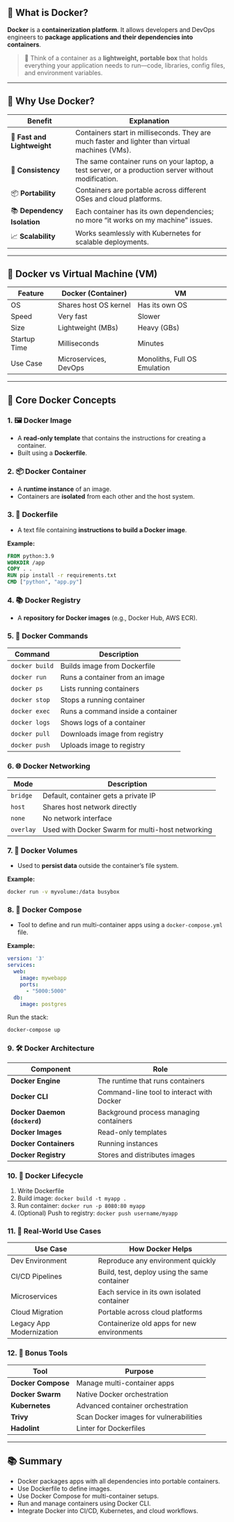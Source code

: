 ## 🐳 What is Docker?

**Docker** is a **containerization platform**. It allows developers and DevOps engineers to **package applications and their dependencies into containers**.

> 🔹 Think of a container as a **lightweight, portable box** that holds everything your application needs to run—code, libraries, config files, and environment variables.

---

## 🔧 Why Use Docker?

| Benefit                     | Explanation                                                                                         |
| --------------------------- | --------------------------------------------------------------------------------------------------- |
| 🚀 **Fast and Lightweight** | Containers start in milliseconds. They are much faster and lighter than virtual machines (VMs).     |
| 🔄 **Consistency**          | The same container runs on your laptop, a test server, or a production server without modification. |
| 📦 **Portability**          | Containers are portable across different OSes and cloud platforms.                                  |
| 📚 **Dependency Isolation** | Each container has its own dependencies; no more “it works on my machine” issues.                   |
| 📈 **Scalability**          | Works seamlessly with Kubernetes for scalable deployments.                                          |

---

## 📁 Docker vs Virtual Machine (VM)

| Feature      | Docker (Container)    | VM                           |
| ------------ | --------------------- | ---------------------------- |
| OS           | Shares host OS kernel | Has its own OS               |
| Speed        | Very fast             | Slower                       |
| Size         | Lightweight (MBs)     | Heavy (GBs)                  |
| Startup Time | Milliseconds          | Minutes                      |
| Use Case     | Microservices, DevOps | Monoliths, Full OS Emulation |

---

## 🧱 Core Docker Concepts

### 1. 🖼️ **Docker Image**

* A **read-only template** that contains the instructions for creating a container.
* Built using a **Dockerfile**.

### 2. 📦 **Docker Container**

* A **runtime instance** of an image.
* Containers are **isolated** from each other and the host system.

### 3. 📝 **Dockerfile**

* A text file containing **instructions to build a Docker image**.

**Example:**

```Dockerfile
FROM python:3.9
WORKDIR /app
COPY . .
RUN pip install -r requirements.txt
CMD ["python", "app.py"]
```

### 4. 📚 **Docker Registry**

* A **repository for Docker images** (e.g., Docker Hub, AWS ECR).

### 5. 🔀 **Docker Commands**

| Command        | Description                       |
| -------------- | --------------------------------- |
| `docker build` | Builds image from Dockerfile      |
| `docker run`   | Runs a container from an image    |
| `docker ps`    | Lists running containers          |
| `docker stop`  | Stops a running container         |
| `docker exec`  | Runs a command inside a container |
| `docker logs`  | Shows logs of a container         |
| `docker pull`  | Downloads image from registry     |
| `docker push`  | Uploads image to registry         |

### 6. 🌐 **Docker Networking**

| Mode      | Description                                      |
| --------- | ------------------------------------------------ |
| `bridge`  | Default, container gets a private IP             |
| `host`    | Shares host network directly                     |
| `none`    | No network interface                             |
| `overlay` | Used with Docker Swarm for multi-host networking |

### 7. 💾 **Docker Volumes**

* Used to **persist data** outside the container’s file system.

**Example:**

```bash
docker run -v myvolume:/data busybox
```

### 8. 🔄 **Docker Compose**

* Tool to define and run multi-container apps using a `docker-compose.yml` file.

**Example:**

```yaml
version: '3'
services:
  web:
    image: mywebapp
    ports:
      - "5000:5000"
  db:
    image: postgres
```

Run the stack:

```bash
docker-compose up
```

### 9. 🛠️ **Docker Architecture**

| Component                     | Role                                      |
| ----------------------------- | ----------------------------------------- |
| **Docker Engine**             | The runtime that runs containers          |
| **Docker CLI**                | Command-line tool to interact with Docker |
| **Docker Daemon (`dockerd`)** | Background process managing containers    |
| **Docker Images**             | Read-only templates                       |
| **Docker Containers**         | Running instances                         |
| **Docker Registry**           | Stores and distributes images             |

### 10. 🚦 Docker Lifecycle

1. Write Dockerfile
2. Build image: `docker build -t myapp .`
3. Run container: `docker run -p 8080:80 myapp`
4. (Optional) Push to registry: `docker push username/myapp`

### 11. 🧪 Real-World Use Cases

| Use Case                 | How Docker Helps                             |
| ------------------------ | -------------------------------------------- |
| Dev Environment          | Reproduce any environment quickly            |
| CI/CD Pipelines          | Build, test, deploy using the same container |
| Microservices            | Each service in its own isolated container   |
| Cloud Migration          | Portable across cloud platforms              |
| Legacy App Modernization | Containerize old apps for new environments   |

### 12. 🧰 Bonus Tools

| Tool               | Purpose                                |
| ------------------ | -------------------------------------- |
| **Docker Compose** | Manage multi-container apps            |
| **Docker Swarm**   | Native Docker orchestration            |
| **Kubernetes**     | Advanced container orchestration       |
| **Trivy**          | Scan Docker images for vulnerabilities |
| **Hadolint**       | Linter for Dockerfiles                 |

---

## 📚 Summary

* Docker packages apps with all dependencies into portable containers.
* Use Dockerfile to define images.
* Use Docker Compose for multi-container setups.
* Run and manage containers using Docker CLI.
* Integrate Docker into CI/CD, Kubernetes, and cloud workflows.
